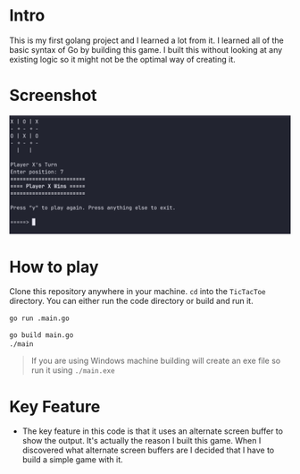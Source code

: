 # Intro

This is my first golang project and I learned a lot from it. I learned all of the basic syntax of Go by building this game. I built this without looking at any existing logic so it might not be the optimal way of creating it.

# Screenshot

![](screenshot.png)

# How to play

Clone this repository anywhere in your machine. `cd` into the `TicTacToe` directory. You can either run the code directory or build and run it.

```
go run .main.go
```

```
go build main.go
./main
```

> If you are using Windows machine building will create an exe file so run it using `./main.exe`

# Key Feature

- The key feature in this code is that it uses an alternate screen buffer to show the output. It's actually the reason I built this game. When I discovered what alternate screen buffers are I decided that I have to build a simple game with it.
